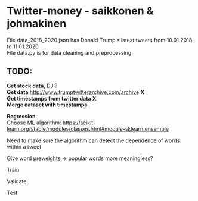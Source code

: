 # Twitter-money - saikkonen & johmakinen

File data_2018_2020.json has Donald Trump's latest tweets from 10.01.2018 to 11.01.2020  
File data.py is for data cleaning and preprocessing  

  
## **TODO**:  
  
**Get stock data**, DJI?  
**Get data** http://www.trumptwitterarchive.com/archive **X**  
**Get timestamps from twitter data** **X**  
**Merge dataset with timestamps**  
  
  
**Regression**:  
Choose ML algorithm: https://scikit-learn.org/stable/modules/classes.html#module-sklearn.ensemble  
  
  Need to make sure the algorithm can detect the dependence of words within a tweet  
   
  Give word preweights -> popular words more meaningless?  
   
  Train  
  
  Validate  
  
  Test  
  
